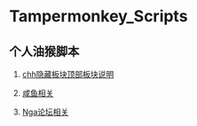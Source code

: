 # Tampermonkey_Scripts

## 个人油猴脚本

1. [chh隐藏板块顶部板块说明](../raw/master/chh%E9%9A%90%E8%97%8F%E6%9D%BF%E5%9D%97%E9%A1%B6%E9%83%A8%E6%9D%BF%E5%9D%97%E8%AF%B4%E6%98%8E.user.js)

2. [咸鱼相关](../raw/master/clearXianYuMasking.user.js)

3. [Nga论坛相关](../raw/master/Nga_bangui_hide.user.js)